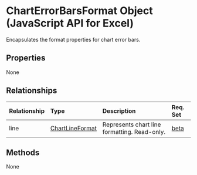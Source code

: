 # ChartErrorBarsFormat Object (JavaScript API for Excel)

Encapsulates the format properties for chart error bars.

## Properties

None

## Relationships
| Relationship | Type	|Description| Req. Set|
|:---------------|:--------|:----------|:----|
|line|[ChartLineFormat](chartlineformat.md)|Represents chart line formatting. Read-only.|[beta](../requirement-sets/excel-api-requirement-sets.md)|

## Methods
None

